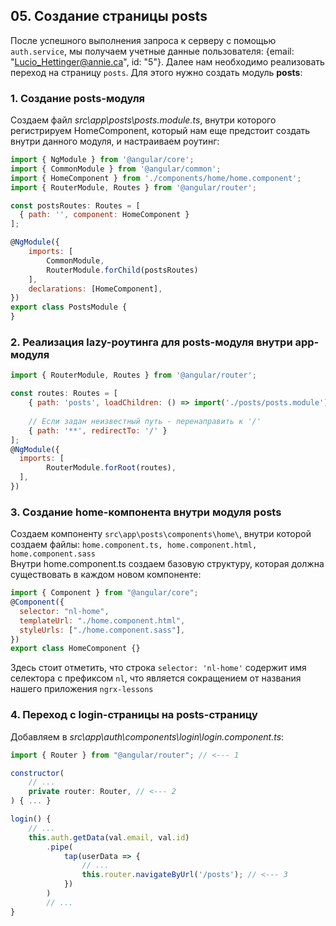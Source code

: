 ## 05. Создание страницы posts

После успешного выполнения запроса к серверу с помощью `auth.service`, мы получаем учетные данные пользователя: {email: "Lucio_Hettinger@annie.ca", id: "5"}. Далее нам необходимо реализовать переход на страницу `posts`. Для этого нужно создать модуль **posts**:

### 1. Создание posts-модуля

Создаем файл _src\app\posts\posts.module.ts_, внутри которого регистрируем HomeComponent, который нам еще предстоит создать внутри данного модуля, и настраиваем роутинг:
```js
import { NgModule } from '@angular/core';
import { CommonModule } from '@angular/common';
import { HomeComponent } from './components/home/home.component';
import { RouterModule, Routes } from '@angular/router';

const postsRoutes: Routes = [
  { path: '', component: HomeComponent }
];

@NgModule({
	imports: [
		CommonModule,
		RouterModule.forChild(postsRoutes)
	],
	declarations: [HomeComponent],
})
export class PostsModule {
}
```

### 2. Реализация lazy-роутинга для posts-модуля внутри app-модуля

```js
import { RouterModule, Routes } from '@angular/router';

const routes: Routes = [
	{ path: 'posts', loadChildren: () => import('./posts/posts.module').then(m => m.PostsModule) },
	
	// Если задан неизвестный путь - перенаправить к '/'
	{ path: '**', redirectTo: '/' }
];
@NgModule({
  imports: [
		RouterModule.forRoot(routes),
  ],
})
```

### 3. Создание home-компонента внутри модуля posts

Создаем компоненту `src\app\posts\components\home\`, внутри которой создаем файлы: `home.component.ts, home.component.html, home.component.sass`  
Внутри home.component.ts создаем базовую структуру, которая должна существовать в каждом новом компоненте:
```js
import { Component } from "@angular/core";
@Component({
  selector: "nl-home",
  templateUrl: "./home.component.html",
  styleUrls: ["./home.component.sass"],
})
export class HomeComponent {}
```
Здесь стоит отметить, что строка `selector: 'nl-home'` содержит имя селектора с префиксом `nl`, что является сокращением от названия нашего приложения `ngrx-lessons`

### 4. Переход с login-страницы на posts-страницу

Добавляем в _src\app\auth\components\login\login.component.ts_:

```js
import { Router } from "@angular/router"; // <--- 1

constructor(
	// ...
	private router: Router, // <--- 2
) { ... }

login() {
	// ...
	this.auth.getData(val.email, val.id)
		.pipe(
			tap(userData => {
				// ...
				this.router.navigateByUrl('/posts'); // <--- 3
			})
		)
		// ...
}
```
